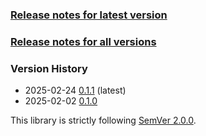 ### [Release notes for latest version](latest.md)

### [Release notes for all versions](full.md)

### Version History

* 2025-02-24 [0.1.1](0.1.1.md) (latest)
* 2025-02-02 [0.1.0](0.1.0.md)


This library is strictly following [SemVer 2.0.0](https://semver.org/spec/v2.0.0.html).